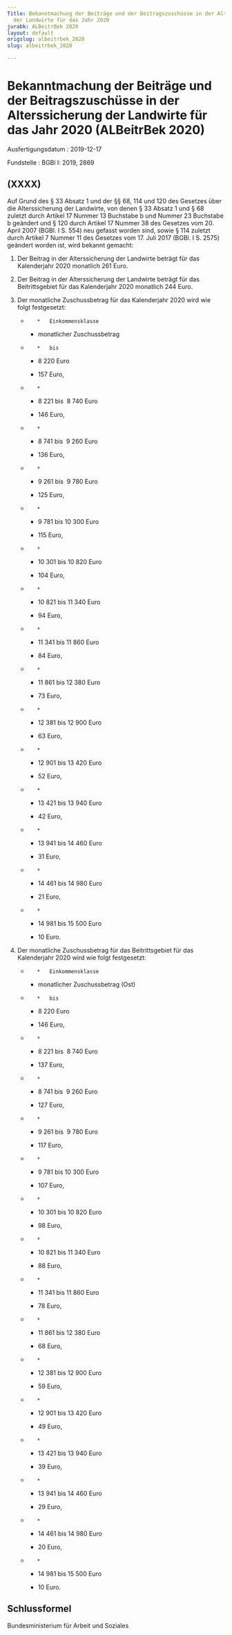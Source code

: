 ```yaml
---
Title: Bekanntmachung der Beiträge und der Beitragszuschüsse in der Alterssicherung
  der Landwirte für das Jahr 2020
jurabk: ALBeitrBek 2020
layout: default
origslug: albeitrbek_2020
slug: albeitrbek_2020

---
```


# Bekanntmachung der Beiträge und der Beitragszuschüsse in der Alterssicherung der Landwirte für das Jahr 2020 (ALBeitrBek 2020)

Ausfertigungsdatum
:   2019-12-17

Fundstelle
:   BGBl I: 2019, 2869


## (XXXX)

Auf Grund des § 33 Absatz 1 und der §§ 68, 114 und 120 des Gesetzes
über die Alterssicherung der Landwirte, von denen § 33 Absatz 1 und §
68 zuletzt durch Artikel 17 Nummer 13 Buchstabe b und Nummer 23
Buchstabe b geändert und § 120 durch Artikel 17 Nummer 38 des Gesetzes
vom 20. April 2007 (BGBl. I S. 554) neu gefasst worden sind, sowie §
114 zuletzt durch Artikel 7 Nummer 11 des Gesetzes vom 17. Juli 2017
(BGBl. I S. 2575) geändert worden ist, wird bekannt gemacht:


1.  Der Beitrag in der Alterssicherung der Landwirte beträgt für das
    Kalenderjahr 2020 monatlich 261 Euro.


2.  Der Beitrag in der Alterssicherung der Landwirte beträgt für das
    Beitrittsgebiet für das Kalenderjahr 2020 monatlich 244 Euro.


3.  Der monatliche Zuschussbetrag für das Kalenderjahr 2020 wird wie folgt
    festgesetzt:

    *        *   Einkommensklasse

        *   monatlicher
            Zuschussbetrag


    *        *   bis

        *   8 220 Euro

        *   157 Euro,


    *        *
        *   8 221 bis  8 740 Euro

        *   146 Euro,


    *        *
        *   8 741 bis  9 260 Euro

        *   136 Euro,


    *        *
        *   9 261 bis  9 780 Euro

        *   125 Euro,


    *        *
        *   9 781 bis 10 300 Euro

        *   115 Euro,


    *        *
        *   10 301 bis 10 820 Euro

        *   104 Euro,


    *        *
        *   10 821 bis 11 340 Euro

        *   94 Euro,


    *        *
        *   11 341 bis 11 860 Euro

        *   84 Euro,


    *        *
        *   11 861 bis 12 380 Euro

        *   73 Euro,


    *        *
        *   12 381 bis 12 900 Euro

        *   63 Euro,


    *        *
        *   12 901 bis 13 420 Euro

        *   52 Euro,


    *        *
        *   13 421 bis 13 940 Euro

        *   42 Euro,


    *        *
        *   13 941 bis 14 460 Euro

        *   31 Euro,


    *        *
        *   14 461 bis 14 980 Euro

        *   21 Euro,


    *        *
        *   14 981 bis 15 500 Euro

        *   10 Euro.





4.  Der monatliche Zuschussbetrag für das Beitrittsgebiet für das
    Kalenderjahr 2020 wird wie folgt festgesetzt:

    *        *   Einkommensklasse

        *   monatlicher
            Zuschussbetrag
            (Ost)


    *        *   bis

        *   8 220 Euro

        *   146 Euro,


    *        *
        *   8 221 bis  8 740 Euro

        *   137 Euro,


    *        *
        *   8 741 bis  9 260 Euro

        *   127 Euro,


    *        *
        *   9 261 bis  9 780 Euro

        *   117 Euro,


    *        *
        *   9 781 bis 10 300 Euro

        *   107 Euro,


    *        *
        *   10 301 bis 10 820 Euro

        *   98 Euro,


    *        *
        *   10 821 bis 11 340 Euro

        *   88 Euro,


    *        *
        *   11 341 bis 11 860 Euro

        *   78 Euro,


    *        *
        *   11 861 bis 12 380 Euro

        *   68 Euro,


    *        *
        *   12 381 bis 12 900 Euro

        *   59 Euro,


    *        *
        *   12 901 bis 13 420 Euro

        *   49 Euro,


    *        *
        *   13 421 bis 13 940 Euro

        *   39 Euro,


    *        *
        *   13 941 bis 14 460 Euro

        *   29 Euro,


    *        *
        *   14 461 bis 14 980 Euro

        *   20 Euro,


    *        *
        *   14 981 bis 15 500 Euro

        *   10 Euro.








## Schlussformel

Bundesministerium für Arbeit und Soziales

